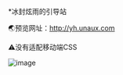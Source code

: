 *冰封炫雨的引导站

🌏️预览网址：http://yh.unaux.com

⚠️没有适配移动端CSS

![image](https://github.com/user-attachments/assets/525f2ee6-095c-430b-9cf6-76ae223db252)
